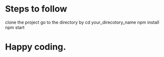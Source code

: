 # Steps to follow
clone the project
go to the directory by cd your_direcotory_name
npm install
npm start
# Happy coding.
